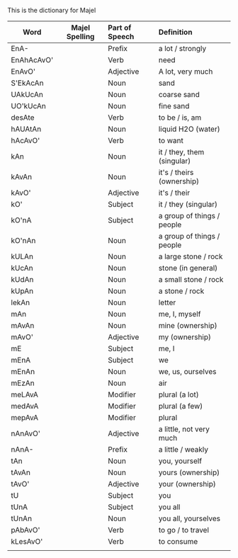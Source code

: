 This is the dictionary for Majel

| Word       | Majel Spelling | Part of Speech | Definition                 |
| ---------- | -------------- |:-------------- |:-------------------------- |
| EnA-       |                | Prefix         | a lot / strongly           |
| EnAhAcAvO' |                | Verb           | need                       |
| EnAvO'     |                | Adjective      | A lot, very much           |
| S'EkAcAn   |                | Noun           | sand                       |
| UAkUcAn    |                | Noun           | coarse sand                |
| UO'kUcAn   |                | Noun           | fine sand                  |
| desAte     |                | Verb           | to be / is, am             |
| hAUAtAn    |                | Noun           | liquid H2O (water)         |
| hAcAvO'    |                | Verb           | to want                    |
| kAn        |                | Noun           | it / they, them (singular) |
| kAvAn      |                | Noun           | it's / theirs (ownership)  |
| kAvO'      |                | Adjective      | it's / their               |
| kO'        |                | Subject        | it / they (singular)       |
| kO'nA      |                | Subject        | a group of things / people |
| kO'nAn     |                | Noun           | a group of things / people |
| kULAn      |                | Noun           | a large stone / rock       |
| kUcAn      |                | Noun           | stone (in general)         |
| kUdAn      |                | Noun           | a small stone / rock       |
| kUpAn      |                | Noun           | a stone / rock             |
| lekAn      |                | Noun           | letter                     |
| mAn        |                | Noun           | me, I, myself              |
| mAvAn      |                | Noun           | mine (ownership)           |
| mAvO'      |                | Adjective      | my (ownership)             |
| mE         |                | Subject        | me, I                      |
| mEnA       |                | Subject        | we                         |
| mEnAn      |                | Noun           | we, us, ourselves          |
| mEzAn      |                | Noun           | air                        |
| meLAvA     |                | Modifier       | plural (a lot)             |
| medAvA     |                | Modifier       | plural (a few)             |
| mepAvA     |                | Modifier       | plural                     |
| nAnAvO'    |                | Adjective      | a little, not very much    |
| nAnA-      |                | Prefix         | a little / weakly          |
| tAn        |                | Noun           | you, yourself              |
| tAvAn      |                | Noun           | yours (ownership)          |
| tAvO'      |                | Adjective      | your (ownership)           |
| tU         |                | Subject        | you                        |
| tUnA       |                | Subject        | you all                    |
| tUnAn      |                | Noun           | you all, yourselves        |
| pAbAvO'    |                | Verb           | to go / to travel          |
| kLesAvO'   |                | Verb           | to consume                 |
|            |                |                |                            |

